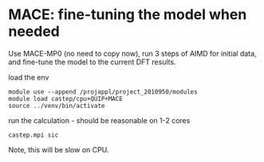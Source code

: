 # MACE: fine-tuning the model when needed

Use MACE-MP0 (no need to copy now), run 3 steps of AIMD for initial data, and fine-tune
the model to the current DFT results.

load the env
```
module use --append /projappl/project_2010950/modules
module load castep/cpu+QUIP+MACE
source ../venv/bin/activate
```

run the calculation - should be reasonable on 1-2 cores 
```
castep.mpi sic
```

Note, this will be slow on CPU.

